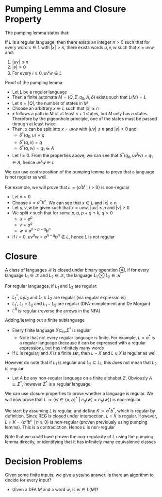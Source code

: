 # Pumping Lemma and Closure Property

The pumping lemma states that:

If $L$ is a regular language, then there exists an integer $n > 0$ such that for every word $x \in L$ with $|x| > n$, there exists words $u, v, w$ such that $x = uvw$ and:

1. $|uv| \leq n$
2. $|v| > 0$
3. For every $i \geq 0, uv^iw \in L$

Proof of the pumping lemma:

- Let $L$ be a regular language
- Then a finite automata $M = (Q, \Sigma, q_0, A, \delta)$ exists such that $L(M) = L$
- Let $n = |Q|$, the number of states in $M$
- Choose an arbitrary $x \in L$ such that $|x| \geq n$
- $x$ follows a path in $M$ of at least $n + 1$ states, but $M$ only has $n$ states. Therefore by the pigeonhole principle, one of the states must be passed through at least twice
- Then, $x$ can be split into $x = uvw$ with $|uv| \leq n$ and $|v| > 0$ and
  - $\delta^*(q_0, u) = q$
  - $\delta^*(q, v) = q$
  - $\delta^*(q, w) = q_1 \in A$
- Let $i \geq 0$. From the properties above, we can see that $\delta^*(q_0, uv^iw) = q_1 \in A$, hence $uv^iw \in L$

We can use contraposition of the pumping lemma to prove that a language is not regular as well.

For example, we will prove that $L = \{a^i b^i \ | \ i > 0 \}$ is non-regular

- Let $n > 0$
- Choose $x = a^n b^n$. We can see that $x \in L$ and $|x| \geq n$
- Let $u,v,w$ be given such that $x = uvw$, $|uv| \leq n$ and $|v| > 0$
- We split $x$ such that for some $p, q$, $p + q \leq k$, $q > 0$
  - $u = a^p$
  - $v = a^q$
  - $w = a^{n-p-q}b^n$
- If $i = 0$, $uv^0w = a^{n-q}b^n \not \in L$, hence $L$ is not regular

# Closure

A class of languages $\mathcal{K}$ is closed under binary operation $\otimes$, if for every language $L_1 \in \mathcal{K}$ and $L_2 \in \mathcal{K}$, the language $L_1 \otimes L_2 \in \mathcal{K}$

For regular languages, if $L_1$ and $L_2$ are regular:

- $L_1^*$, $L_1 L_2$ and $L_1 \cup L_2$ are regular (via regular expressions)
- $L_1'$, $L_1 \cap L_2$ and $L_1 - L_2$ are regular (DFA-complement and De Morgan)
- $L^R$ is regular (reverse the arrows in the NFA)

Adding/leaving out a finite sublanguage

- Every finite language $X \subseteq_{\text{fin}} \Sigma^*$ is regular
  - Note that not every regular language is finite. For example, $L = a^*$ is a regular language (because it can be expressed with a regular expression), but has infinitely many words
- If $L$ is regular, and $X$ is a finite set, then $L - X$ and $L \cup X$ is regular as well

However do note that if $L_1$ is regular and $L_2 \subseteq L_1$, this does not mean that $L_2$ is regular

- Let $A$ be any non-regular language on a finite alphabet $\Sigma$. Obviously $A \subseteq \Sigma^*$, however $\Sigma^*$ is a regular language

We can use closure properties to prove whether a language is regular. We will now prove that $L := \{ w \in \{a, b\}^* \ | \ n_a(w) = n_b(w) \}$ is non-regular

We start by assuming $L$ is regular, and define $K := a^*b^*$, which is regular by definition. Since REG is closed under intersection, $L \cap K$ is regular. However, $L \cap K = \{ a^n b^n \ | \ n \geq 0 \}$ is non-regular (proven previously using pumping lemma). This is a contradiction. Hence $L$ is non-regular

Note that we could have proven the non-regularity of $L$ using the pumping lemma directly, or identifying that it has infinitely many equivalence classes

# Decision Problems

Given some finite inputs, we give a yes/no answer. Is there an algorithm to decide for every input?

- Given a DFA $M$ and a word $w$, is $w \in L(M)$?
